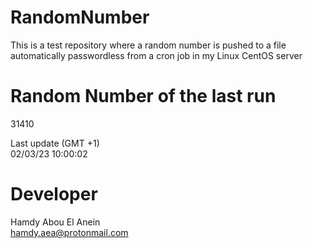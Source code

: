 # RandomNumber    
This is a test repository where a random number is pushed to a file automatically passwordless from a cron job in my Linux CentOS server    
# Random Number of the last run   
31410
      
Last update (GMT +1)    
02/03/23 10:00:02
# Developer    
Hamdy Abou El Anein   
hamdy.aea@protonmail.com

